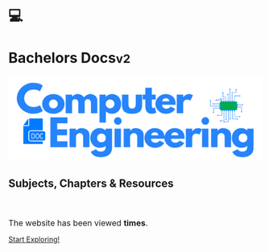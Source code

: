 <br>
<br>

# 💻
# Bachelors Docs<small>v2</small>


 <p align="center">
  <img src="images/finalogo.png" alt="Sublime's custom image"/>
</p>

<h2>  Subjects, Chapters & Resources </h2>
<br>

<h1 style="font-weight: 400;font-size: 16px;">The website has been viewed <b><span id="visits"></span> times</b>.</h1>

[Start Exploring!](#motivation)

